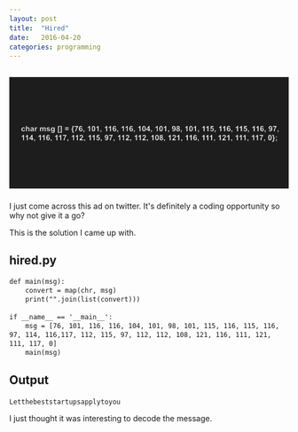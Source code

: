 ```yaml
---
layout: post
title:  "Hired"
date:   2016-04-20
categories: programming
---
```


![Hired Ad](images/hired.jpg)
---
I just come across this ad on twitter. It's definitely a coding opportunity so why not give it a go?

This is the solution I came up with.

## hired.py

    def main(msg):
    	convert = map(chr, msg)
    	print("".join(list(convert)))
    
    if __name__ == '__main__':
    	msg = [76, 101, 116, 116, 104, 101, 98, 101, 115, 116, 115, 116, 97, 114, 116,117, 112, 115, 97, 112, 112, 108, 121, 116, 111, 121, 111, 117, 0]
    	main(msg)

## Output

`Letthebeststartupsapplytoyou`

I just thought it was interesting to decode the message.

